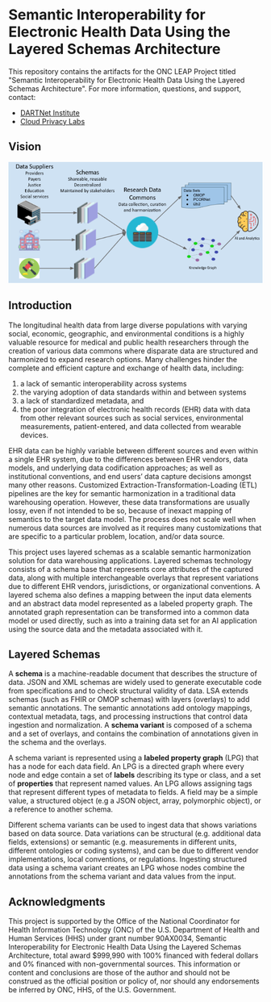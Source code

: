 # Semantic Interoperability for Electronic Health Data Using the Layered Schemas Architecture

This repository contains the artifacts for the ONC LEAP Project titled
"Semantic Interoperability for Electronic Health Data Using the
Layered Schemas Architecture". For more information, questions, and
support, contact:

 * [DARTNet Institute](https://dartnet.info/contact.htm)
 * [Cloud Privacy Labs](https://cloudprivacylabs.com/)

## Vision

![Project Vision](assets/leap-vision.png)

## Introduction

The longitudinal health data from large diverse populations with
varying social, economic, geographic, and environmental conditions is
a highly valuable resource for medical and public health researchers
through the creation of various data commons where disparate data are
structured and harmonized to expand research options. Many challenges
hinder the complete and efficient capture and exchange of health data,
including: 

  1. a lack of semantic interoperability across systems
  2. the varying adoption of data standards within and between systems 
  3. a lack of standardized metadata, and 
  4. the poor integration of electronic health records (EHR) data with data from other relevant
sources such as social services, environmental measurements,
patient-entered, and data collected from wearable devices.

EHR data can be highly variable between different sources and even
within a single EHR system, due to the differences between EHR
vendors, data models, and underlying data codification approaches; as
well as institutional conventions, and end users’ data capture
decisions amongst many other reasons. Customized
Extraction-Transformation-Loading (ETL) pipelines are the key for
semantic harmonization in a traditional data warehousing
operation. However, these data transformations are usually lossy, even
if not intended to be so, because of inexact mapping of semantics to
the target data model. The process does not scale well when numerous
data sources are involved as it requires many customizations that are
specific to a particular problem, location, and/or data source.

This project uses layered schemas as a scalable semantic harmonization
solution for data warehousing applications. Layered schemas technology
consists of a schema base that represents core attributes of the
captured data, along with multiple interchangeable overlays that
represent variations due to different EHR vendors, jurisdictions, or
organizational conventions. A layered schema also defines a mapping
between the input data elements and an abstract data model represented
as a labeled property graph. The annotated graph representation can be
transformed into a common data model or used directly, such as into a
training data set for an AI application using the source data and the
metadata associated with it.

## Layered Schemas

A **schema** is a machine-readable document that describes the
structure of data. JSON and XML schemas are widely used to generate
executable code from specifications and to check structural validity
of data. LSA extends schemas (such as FHIR or OMOP schemas) with
layers (overlays) to add semantic annotations. The semantic
annotations add ontology mappings, contextual metadata, tags, and
processing instructions that control data ingestion and
normalization. A **schema variant** is composed of a schema and a
set of overlays, and contains the combination of annotations given in
the schema and the overlays.

A schema variant is represented using a **labeled property graph**
(LPG) that has a node for each data field. An LPG is a directed graph
where every node and edge contain a set of **labels** describing its
type or class, and a set of **properties** that represent named
values. An LPG allows assigning tags that represent different types of
metadata to fields. A field may be a simple value, a structured object
(e.g a JSON object, array, polymorphic object), or a reference to
another schema.

Different schema variants can be used to ingest data that shows
variations based on data source. Data variations can be structural
(e.g. additional data fields, extensions) or semantic
(e.g. measurements in different units, different ontologies or coding
systems), and can be due to different vendor implementations, local
conventions, or regulations. Ingesting structured data using a schema
variant creates an LPG whose nodes combine the annotations from the
schema variant and data values from the input.

## Acknowledgments

This project is supported by the Office of the National Coordinator
for Health Information Technology (ONC) of the U.S. Department of
Health and Human Services (HHS) under grant number 90AX0034, Semantic
Interoperability for Electronic Health Data Using the Layered Schemas
Architecture, total award $999,990 with 100% financed with federal
dollars and 0% financed with non-governmental sources. This
information or content and conclusions are those of the author and
should not be construed as the official position or policy of, nor
should any endorsements be inferred by ONC, HHS, of the
U.S. Government.
